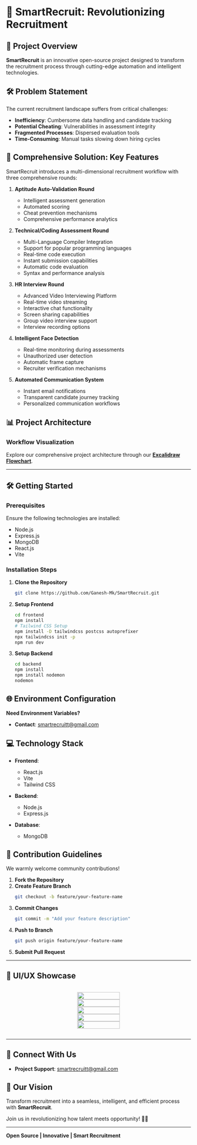 # 🤖 SmartRecruit: Revolutionizing Recruitment

## 🚀 Project Overview

**SmartRecruit** is an innovative open-source project designed to transform the recruitment process through cutting-edge automation and intelligent technologies.

## 🛠 Problem Statement

The current recruitment landscape suffers from critical challenges:

- **Inefficiency**: Cumbersome data handling and candidate tracking
- **Potential Cheating**: Vulnerabilities in assessment integrity
- **Fragmented Processes**: Dispersed evaluation tools
- **Time-Consuming**: Manual tasks slowing down hiring cycles

## 🌟 Comprehensive Solution: Key Features

SmartRecruit introduces a multi-dimensional recruitment workflow with three comprehensive rounds:

1. **Aptitude Auto-Validation Round**

   - Intelligent assessment generation
   - Automated scoring
   - Cheat prevention mechanisms
   - Comprehensive performance analytics

2. **Technical/Coding Assessment Round**

   - Multi-Language Compiler Integration
   - Support for popular programming languages
   - Real-time code execution
   - Instant submission capabilities
   - Automatic code evaluation
   - Syntax and performance analysis

3. **HR Interview Round**

   - Advanced Video Interviewing Platform
   - Real-time video streaming
   - Interactive chat functionality
   - Screen sharing capabilities
   - Group video interview support
   - Interview recording options

4. **Intelligent Face Detection**

   - Real-time monitoring during assessments
   - Unauthorized user detection
   - Automatic frame capture
   - Recruiter verification mechanisms

5. **Automated Communication System**
   - Instant email notifications
   - Transparent candidate journey tracking
   - Personalized communication workflows

## 📊 Project Architecture

### Workflow Visualization

Explore our comprehensive project architecture through our **[Excalidraw Flowchart](https://excalidraw.com/#room=1633dcdffa2468e9eb2f,7stmYtK6Sc87v3dltyQsrQ)**.


--- 


## 🛠 Getting Started

### Prerequisites

Ensure the following technologies are installed:

- Node.js
- Express.js
- MongoDB
- React.js
- Vite

### Installation Steps

1. **Clone the Repository**

   ```bash
   git clone https://github.com/Ganesh-Mk/SmartRecruit.git
   ```

2. **Setup Frontend**

   ```bash
   cd frontend
   npm install
   # Tailwind CSS Setup
   npm install -D tailwindcss postcss autoprefixer
   npx tailwindcss init -p
   npm run dev
   ```

3. **Setup Backend**
   ```bash
   cd backend
   npm install
   npm install nodemon
   nodemon
   ```

## 🌐 Environment Configuration

**Need Environment Variables?**

- **Contact**: [smartrecruitt@gmail.com](mailto:vaibhavsinghvi254@gmail.com)

## 💻 Technology Stack

- **Frontend**:

  - React.js
  - Vite
  - Tailwind CSS

- **Backend**:

  - Node.js
  - Express.js

- **Database**:
  - MongoDB

## 🤝 Contribution Guidelines

We warmly welcome community contributions!

1. **Fork the Repository**
2. **Create Feature Branch**
   ```bash
   git checkout -b feature/your-feature-name
   ```
3. **Commit Changes**
   ```bash
   git commit -m "Add your feature description"
   ```
4. **Push to Branch**
   ```bash
   git push origin feature/your-feature-name
   ```
5. **Submit Pull Request**

---

## 📸 **UI/UX Showcase**

<div style="display: flex; justify-content: center; align-items: center;flex-direction: column; gap: 1rem;">

<img 
    src="https://res.cloudinary.com/ddzrgp0ut/image/upload/v1733924194/smartRecruitImages/rivy7fkrnokj6vnz8ylb.png" 
    style="width: 100%; max-height: 20rem; object-fit: contain;" 
  />
<img 
    src="https://res.cloudinary.com/ddzrgp0ut/image/upload/v1733924194/smartRecruitImages/tuqsansbyc0qhuqldsps.png" 
    style="width: 100%; max-height: 20rem; object-fit: contain;" 
  />
<img 
    src="https://res.cloudinary.com/ddzrgp0ut/image/upload/v1733924194/smartRecruitImages/xuim6zyj5rlu83f713n7.png" 
    style="width: 100%; max-height: 20rem; object-fit: contain;" 
  />
<img 
    src="https://res.cloudinary.com/ddzrgp0ut/image/upload/v1733924194/smartRecruitImages/woruovfzje9wj2agd4m2.png" 
    style="width: 100%; max-height: 20rem; object-fit: contain;" 
  />
<img 
    src="https://res.cloudinary.com/ddzrgp0ut/image/upload/v1733924194/smartRecruitImages/q33wjmvxsxlrtwtbkovc.png" 
    style="width: 100%; max-height: 20rem; object-fit: contain;" 
  />

</div>

---

## 📧 Connect With Us

- **Project Support**: [smartrecruitt@gmail.com](mailto:vaibhavsinghvi254@gmail.com)

## 🌟 Our Vision

Transform recruitment into a seamless, intelligent, and efficient process with **SmartRecruit**.

Join us in revolutionizing how talent meets opportunity! 🚀🌈

---

**Open Source | Innovative | Smart Recruitment**
